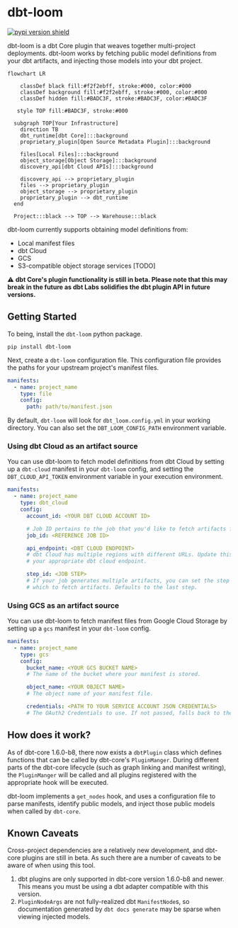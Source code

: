 # dbt-loom

[![pypi version shield](https://img.shields.io/pypi/v/dbt-loom)](https://img.shields.io/pypi/v/dbt-loom)

dbt-loom is a dbt Core plugin that weaves together multi-project deployments. dbt-loom works by fetching public model definitions from your dbt artifacts, and injecting those models into your dbt project.

```mermaid
flowchart LR

    classDef black fill:#f2f2ebff, stroke:#000, color:#000
    classDef background fill:#f2f2ebff, stroke:#000, color:#000
    classDef hidden fill:#BADC3F, stroke:#BADC3F, color:#BADC3F

   style TOP fill:#BADC3F, stroke:#000

  subgraph TOP[Your Infrastructure]
    direction TB
    dbt_runtime[dbt Core]:::background
    proprietary_plugin[Open Source Metadata Plugin]:::background

    files[Local Files]:::background
    object_storage[Object Storage]:::background
    discovery_api[dbt Cloud APIs]:::background

    discovery_api --> proprietary_plugin
    files --> proprietary_plugin
    object_storage --> proprietary_plugin
    proprietary_plugin --> dbt_runtime
  end

  Project:::black --> TOP --> Warehouse:::black
```

dbt-loom currently supports obtaining model definitions from:

- Local manifest files
- dbt Cloud
- GCS
- S3-compatible object storage services [TODO]

:warning: **dbt Core's plugin functionality is still in beta. Please note that this may break in the future as dbt Labs solidifies the dbt plugin API in future versions.**

## Getting Started

To being, install the `dbt-loom` python package.

```console
pip install dbt-loom
```

Next, create a `dbt-loom` configuration file. This configuration file provides the paths for your
upstream project's manifest files.

```yaml
manifests:
  - name: project_name
    type: file
    config:
      path: path/to/manifest.json
```

By default, `dbt-loom` will look for `dbt_loom.config.yml` in your working directory. You can also set the
`DBT_LOOM_CONFIG_PATH` environment variable.

### Using dbt Cloud as an artifact source

You can use dbt-loom to fetch model definitions from dbt Cloud by setting up a `dbt-cloud` manifest in your `dbt-loom` config, and setting the `DBT_CLOUD_API_TOKEN` environment variable in your execution environment.

```yaml
manifests:
  - name: project_name
    type: dbt_cloud
    config:
      account_id: <YOUR DBT CLOUD ACCOUNT ID>

      # Job ID pertains to the job that you'd like to fetch artifacts from.
      job_id: <REFERENCE JOB ID>

      api_endpoint: <DBT CLOUD ENDPOINT>
      # dbt Cloud has multiple regions with different URLs. Update this to
      # your appropriate dbt cloud endpoint.

      step_id: <JOB STEP>
      # If your job generates multiple artifacts, you can set the step from
      # which to fetch artifacts. Defaults to the last step.
```

### Using GCS as an artifact source

You can use dbt-loom to fetch manifest files from Google Cloud Storage by setting up a `gcs` manifest in your `dbt-loom` config.

```yaml
manifests:
  - name: project_name
    type: gcs
    config:
      bucket_name: <YOUR GCS BUCKET NAME>
      # The name of the bucket where your manifest is stored.

      object_name: <YOUR OBJECT NAME>
      # The object name of your manifest file.

      credentials: <PATH TO YOUR SERVICE ACCOUNT JSON CREDENTIALS>
      # The OAuth2 Credentials to use. If not passed, falls back to the default inferred from the environment.
```

## How does it work?

As of dbt-core 1.6.0-b8, there now exists a `dbtPlugin` class which defines functions that can
be called by dbt-core's `PluginManger`. During different parts of the dbt-core lifecycle (such as graph linking and
manifest writing), the `PluginManger` will be called and all plugins registered with the appropriate hook will be executed.

dbt-loom implements a `get_nodes` hook, and uses a configuration file to parse manifests, identify public models, and
inject those public models when called by `dbt-core`.

## Known Caveats

Cross-project dependencies are a relatively new development, and dbt-core plugins
are still in beta. As such there are a number of caveats to be aware of when using
this tool.

1. dbt plugins are only supported in dbt-core version 1.6.0-b8 and newer. This means you must be using a dbt adapter
   compatible with this version.
2. `PluginNodeArgs` are not fully-realized dbt `ManifestNode`s, so documentation generated by `dbt docs generate` may
   be sparse when viewing injected models.
